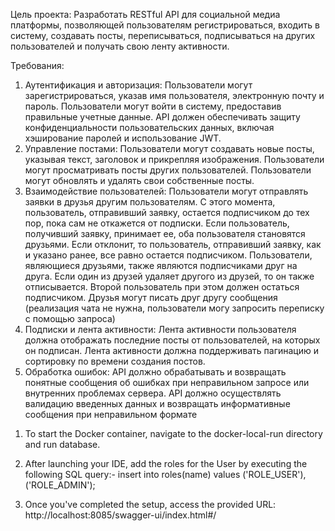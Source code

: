 Цель проекта:
Разработать RESTful API для социальной медиа платформы, позволяющей пользователям регистрироваться, входить в систему, создавать посты, переписываться, подписываться на других пользователей и получать свою ленту активности.

Требования:
1. Аутентификация и авторизация:
Пользователи могут зарегистрироваться, указав имя пользователя, электронную почту и пароль.
Пользователи могут войти в систему, предоставив правильные учетные данные.
API должен обеспечивать защиту конфиденциальности пользовательских данных, включая хэширование паролей и использование JWT.
2. Управление постами:
Пользователи могут создавать новые посты, указывая текст, заголовок и прикрепляя изображения.
Пользователи могут просматривать посты других пользователей.
Пользователи могут обновлять и удалять свои собственные посты.
3. Взаимодействие пользователей:
Пользователи могут отправлять заявки в друзья другим пользователям. С этого момента, пользователь, отправивший заявку, остается подписчиком до тех пор, пока сам не откажется от подписки. Если пользователь, получивший заявку, принимает ее, оба пользователя становятся друзьями. Если отклонит, то пользователь, отправивший заявку, как и указано ранее, все равно остается подписчиком.
Пользователи, являющиеся друзьями, также являются подписчиками друг на друга.
Если один из друзей удаляет другого из друзей, то он также отписывается. Второй пользователь при этом должен остаться подписчиком.
Друзья могут писать друг другу сообщения (реализация чата не нужна, пользователи могу запросить переписку с помощью запроса)
4. Подписки и лента активности:
Лента активности пользователя должна отображать последние посты от пользователей, на которых он подписан.
Лента активности должна поддерживать пагинацию и сортировку по времени создания постов.
5. Обработка ошибок:
API должно обрабатывать и возвращать понятные сообщения об ошибках при неправильном запросе или внутренних проблемах сервера.
API должно осуществлять валидацию введенных данных и возвращать информативные сообщения при неправильном формате


1) To start the Docker container, navigate to the docker-local-run directory and run database.

2) After launching your IDE, add the roles for the User by executing the following SQL query:-   insert into roles(name) values ('ROLE_USER'),('ROLE_ADMIN');

3) Once you've completed the setup, access the provided URL: http://localhost:8085/swagger-ui/index.html#/
